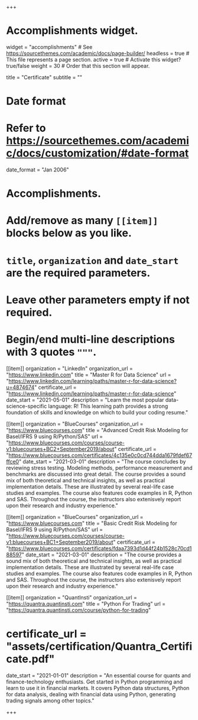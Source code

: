 +++
# Accomplishments widget.
widget = "accomplishments"  # See https://sourcethemes.com/academic/docs/page-builder/
headless = true  # This file represents a page section.
active = true  # Activate this widget? true/false
weight = 30  # Order that this section will appear.

title = "Certificate"
subtitle = ""

# Date format
#   Refer to https://sourcethemes.com/academic/docs/customization/#date-format
date_format = "Jan 2006"

# Accomplishments.
#   Add/remove as many `[[item]]` blocks below as you like.
#   `title`, `organization` and `date_start` are the required parameters.
#   Leave other parameters empty if not required.
#   Begin/end multi-line descriptions with 3 quotes `"""`.

[[item]]
  organization = "LinkedIn"
  organization_url = "https://www.linkedin.com"
  title = "Master R for Data Science"
  url = "https://www.linkedin.com/learning/paths/master-r-for-data-science?u=4874674"
  certificate_url = "https://www.linkedin.com/learning/paths/master-r-for-data-science"
  date_start = "2021-05-01"
  description = "Learn the most popular data-science-specific language: R! This learning path provides a strong foundation of skills and knowledge on which to build your coding resume."

[[item]]
  organization = "BlueCourses"
  organization_url = "https://www.bluecourses.com"
  title = "Advanced Credit Risk Modeling for Basel/IFRS 9 using R/Python/SAS"
  url = "https://www.bluecourses.com/courses/course-v1:bluecourses+BC2+September2019/about"
  certificate_url = "https://www.bluecourses.com/certificates/4c135e0c0cd744dda1679fdef67ffce0"
  date_start = "2021-03-01"
  description = "The course concludes by reviewing stress testing. Modeling methods, performance measurement and benchmarks are discussed into great detail. The course provides a sound mix of both theoretical and technical insights, as well as practical implementation details. These are illustrated by several real-life case studies and examples. The course also features code examples in R, Python and SAS. Throughout the course, the instructors also extenisvely report upon their research and industry experience."

[[item]]
  organization = "BlueCourses"
  organization_url = "https://www.bluecourses.com"
  title = "Basic Credit Risk Modeling for Basel/IFRS 9 using R/Python/SAS"
  url = "https://www.bluecourses.com/courses/course-v1:bluecourses+BC1+September2019/about"
  certificate_url = "https://www.bluecourses.com/certificates/fdaa7393d1d44f24b1528c70cd188597"
  date_start = "2021-03-01"
  description = "The course provides a sound mix of both theoretical and technical insights, as well as practical implementation details. These are illustrated by several real-life case studies and examples. The course also features code examples in R, Python and SAS. Throughout the course, the instructors also extenisvely report upon their research and industry experience."
  
[[item]]
  organization = "QuantInsti"
  organization_url = "https://quantra.quantinsti.com"
  title = "Python For Trading"
  url = "https://quantra.quantinsti.com/course/python-for-trading"
# certificate_url = "assets/certification/Quantra_Certificate.pdf"
  date_start = "2021-01-01"
  description = "An essential course for quants and finance-technology enthusiasts. Get started in Python programming and learn to use it in financial markets. It covers Python data structures, Python for data analysis, dealing with financial data using Python, generating trading signals among other topics."

+++
